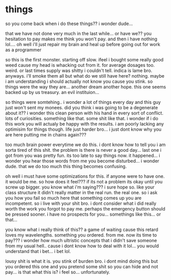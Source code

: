 # things

so you come back when i do these things?? i wonder dude...

that we have not done very much in the last while... or have we?? you hesitation to pay makes me think you won't pay.  and then i have nothing lol....  oh well i'll just repair my brain and heal up before going out for work as a programmer

so this is the first monster.  starting off slow. ifeel i bought some really good weed cause my head is whacking out from it.  for average dosages too.  weird.  or last times supply was shitty i couldn't tell.  indica is lame bro.  anyways.  i'll smoke them all but what do we still have here? nothing.  maybe i am understanding i should actually not know you cause you stink.  so things were the way they are...  another dream another hope.  this one seems backed up by us treasury.  an evil instituion...

so things were somtehing.. i wonder a lot of things every day and this guy just won't sent my monees. did you think i was going to be a degenerate about it??  i wonder this clean person with his hand in every sort of conflict.  lots of curiosities.  something like that.  some shit like that.  i wonder if i do this work you will actualy be happy with the results.  i am poorly lacking any optimisim for things though.  life just harder bro...  i just dont know why you are here putting me in chains again???

too much brain power everytime we do this.  i dont know how to tell you i am sorta tired of this shit.  the problem is there is never a good day...  last one i got from you was pretty fun.  its too late to say things now.  it happened...  i wonder you hear those words from me you become disturbed...  i wonder dude.  that we do too much this thing becomes confusing.

oh well i must have some optimizations for this.  if anyone were to have one.  it would be me.  so how does it feel???  if its not a problem its okay until you screw up bigger.  you know what i'm saying??? i sure hope so.  like your class structure it didn't really matter in the real run.  the real one.  so i ask you how you fail so much here that something comes up you are incompetent.  so i live with your shit bro.  i dont consider what i did really worth the work you forgot to pay  me.  perhaps the emergency button should be pressed sooner. i have no prospects for you...  somethings like this... or that...

you know what i really think of this?? a game of waiting cause this retard loves my wavelengths.  something you ordered.  from me.  now its time to pay???  i wonder how much ultristic concepts that i didn't save someone from my usual hell..  cause i dont know how to deal with it lol...  you would understand that i bet...  i bet lol.

lousy shit is what it is.  you stink of burden bro.  i dont mind doing this but you ordered this one and you pretend some shit so you can hide and not pay...  is that what this is? i feel so... unfortunately.
